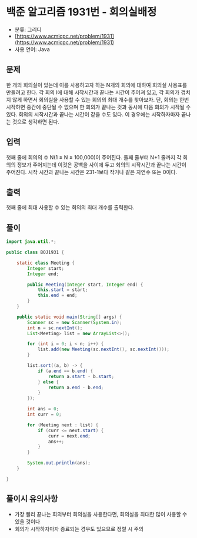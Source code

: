 # 백준 알고리즘 1931번 - 회의실배정

- 분류: 그리디
- [https://www.acmicpc.net/problem/1931](https://www.acmicpc.net/problem/1931)
- 사용 언어: Java


## 문제

한 개의 회의실이 있는데 이를 사용하고자 하는 N개의 회의에 대하여 회의실 사용표를 만들려고 한다. 각 회의 I에 대해 시작시간과 끝나는 시간이 주어져 있고, 각 회의가 겹치지 않게 하면서 회의실을 사용할 수 있는 회의의 최대 개수를 찾아보자. 단, 회의는 한번 시작하면 중간에 중단될 수 없으며 한 회의가 끝나는 것과 동시에 다음 회의가 시작될 수 있다. 회의의 시작시간과 끝나는 시간이 같을 수도 있다. 이 경우에는 시작하자마자 끝나는 것으로 생각하면 된다.


## 입력

첫째 줄에 회의의 수 N(1 ≤ N ≤ 100,000)이 주어진다. 둘째 줄부터 N+1 줄까지 각 회의의 정보가 주어지는데 이것은 공백을 사이에 두고 회의의 시작시간과 끝나는 시간이 주어진다. 시작 시간과 끝나는 시간은 231-1보다 작거나 같은 자연수 또는 0이다.


## 출력
 
첫째 줄에 최대 사용할 수 있는 회의의 최대 개수를 출력한다.


## 풀이 

```java
import java.util.*;

public class BOJ1931 {

	static class Meeting {
		Integer start;
		Integer end;

		public Meeting(Integer start, Integer end) {
			this.start = start;
			this.end = end;
		}
	}

	public static void main(String[] args) {
		Scanner sc = new Scanner(System.in);
		int n = sc.nextInt();
		List<Meeting> list = new ArrayList<>();

		for (int i = 0; i < n; i++) {
			list.add(new Meeting(sc.nextInt(), sc.nextInt()));
		}

		list.sort((a, b) -> {
			if (a.end == b.end) {
				return a.start - b.start;
			} else {
				return a.end - b.end;
			}
		});

		int ans = 0;
		int curr = 0;

		for (Meeting next : list) {
			if (curr <= next.start) {
				curr = next.end;
				ans++;
			}
		}

		System.out.println(ans);
	}

}
```

## 풀이시 유의사항

- 가장 빨리 끝나는 회의부터 회의실을 사용한다면, 회의실을 최대한 많이 사용할 수 있을 것이다
- 회의가 시작하자마자 종료되는 경우도 있으므로 정렬 시 주의
